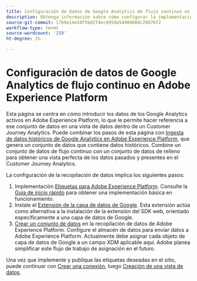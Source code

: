 ```yaml
---
title: Configuración de datos de Google Analytics de flujo continuo en Adobe Experience Platform
description: Obtenga información sobre cómo configurar la implementación para enviar una capa de datos de Google a Adobe Experience Platform
source-git-commit: 17b9e14e58f5bd2f4ec995de54989b00c26076f2
workflow-type: tm+mt
source-wordcount: '259'
ht-degree: 2%

---
```


# Configuración de datos de Google Analytics de flujo continuo en Adobe Experience Platform

Esta página se centra en cómo introducir los datos de los Google Analytics activos en Adobe Experience Platform, lo que le permite hacer referencia a ese conjunto de datos en una vista de datos dentro de un Customer Journey Analytics. Puede combinar los pasos de esta página con [Ingesta de datos históricos de Google Analytics en Adobe Experience Platform](backfill.md), que genera un conjunto de datos que contiene datos históricos. Combine un conjunto de datos de flujo continuo con un conjunto de datos de relleno para obtener una vista perfecta de los datos pasados y presentes en el Customer Journey Analytics.

La configuración de la recopilación de datos implica los siguientes pasos:

1. Implementación [Etiquetas para Adobe Experience Platform](https://experienceleague.adobe.com/docs/experience-platform/tags/home.html?lang=es). Consulte la [Guía de inicio rápido](https://experienceleague.adobe.com/docs/experience-platform/tags/get-started/quick-start.html) para obtener una implementación básica en funcionamiento.
1. Instale el [Extensión de la capa de datos de Google](https://experienceleague.adobe.com/docs/experience-platform/tags/extensions/adobe/google-data-layer/overview.html). Esta extensión actúa como alternativa a la instalación de la extensión del SDK web, orientado específicamente a una capa de datos de Google.
1. [Crear un conjunto de datos](https://experienceleague.adobe.com/docs/experience-platform/edge/datastreams/overview.html) en la recopilación de datos de Adobe Experience Platform. Configure el almacén de datos para enviar datos a Adobe Experience Platform. Actualmente debe asignar cada objeto de capa de datos de Google a un campo XDM aplicable aquí. Adobe planea simplificar este flujo de trabajo de asignación en el futuro.

Una vez que implemente y publique las etiquetas deseadas en el sitio, puede continuar con [Crear una conexión](/help/connections/create-connection.md), luego [Creación de una vista de datos](/help/data-views/create-dataview.md).
